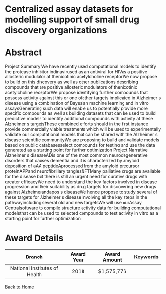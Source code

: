 
Centralized assay datasets for modelling support of small drug discovery organizations
======================================================================================

# Abstract


Project Summary We have recently used computational models to identify the protease inhibitor indinavirused as an antiviral for HIVas a positive allosteric modulator at thenicotinic acetylcholine receptorWe now propose to build on this discovery as well as other publications describing compounds that are positive allosteric modulators of thenicotinic acetylcholine receptorWe propose identifying further compounds that possess activity against this or one ofother targets implicated in Alzheimer s disease using a combination of Bayesian machine learning and in vitro assaysGenerating such data will enable us to potentially provide more specific compounds as well as building datasets that can be used to build predictive models to identify additional compounds with activity at these Alzheimer s targetsThese combined efforts should in the first instance provide commercially viable treatments which will be used to experimentally validate our computational models that can be shared with the Alzheimer s disease scientific communityWe are proposing to build and validate models based on public databasesselect compounds for testing and use the data generated as a starting point for further optimization Project Narrative Alzheimer s diseaseADis one of the most common neurodegenerative disorders that causes dementia and it is characterized by amyloid deposition of aAA peptideAprocessed from the amyloid precursor proteinAPPand neurofibrillary tanglesNFTMany palliative drugs are available for the disease but there is still an urgent need for curative drugs with greater efficacyWe need to understand the key factors involved in disease progression and their suitability as drug targets for discovering new drugs against Alzheimerandapos s diseaseWe hence propose to study several of these targets for Alzheimer s disease involving all the key steps in the pathwayincluding several old and new targetsWe will use ourAssay Centralsoftware to compile structure activity data for building computational modelsthat can be used to selected compounds to test activity in vitro as a starting point for further optimization  

# Award Details

|Branch|Award Year|Award Amount|Keywords|
| :---: | :---: | :---: | :---: |
|National Institutes of Health|2018|$1,575,776||
  
  


[Back to Home](https://github.com/chrischow/dod_sbir_awards#2542)